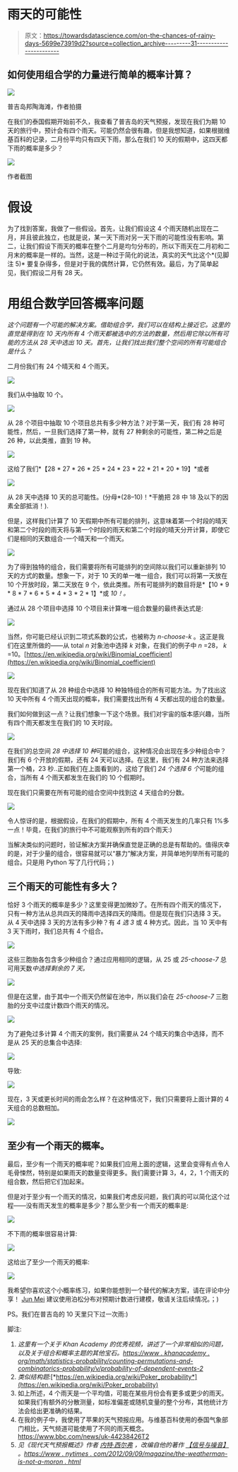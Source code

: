 # 雨天的可能性

> 原文：<https://towardsdatascience.com/on-the-chances-of-rainy-days-5699e73919d2?source=collection_archive---------31----------------------->

## 如何使用组合学的力量进行简单的概率计算？

![](img/5eb08876f7785ede9842f0de6d936886.png)

普吉岛邦陶海滩，作者拍摄

在我们的泰国假期开始前不久，我查看了普吉岛的天气预报，发现在我们为期 10 天的旅行中，预计会有四个雨天。可能仍然会很有趣，但是我想知道，如果根据维基百科的记录，二月份平均只有四天下雨，那么在我们 10 天的假期中，这四天都下雨的概率是多少？

![](img/d9e203299a06e69f801e496a9d2584a9.png)

作者截图

# 假设

为了找到答案，我做了一些假设。首先，让我们假设这 4 个雨天随机出现在二月，并且彼此独立，也就是说，某一天下雨对另一天下雨的可能性没有影响。第二，让我们假设下雨天的概率在整个二月是均匀分布的，所以下雨天在二月初和二月末的概率是一样的。当然，这是一种过于简化的说法，真实的天气比这个*(见脚注 5)* 要复杂得多，但是对于我的偶然计算，它仍然有效。最后，为了简单起见，我们假设二月有 28 天。

# 用组合数学回答概率问题

*这个问题有一个可能的解决方案。借助组合学，我们可以在结构上接近它。这里的直觉是得到在 10 天内所有 4 个雨天都被选中的方法的数量，然后用它除以所有可能的方法从 28 天中选出 10 天。首先，让我们找出我们整个空间的所有可能组合是什么？*

二月份我们有 24 个晴天和 4 个雨天。

![](img/86f6b4bc9216ebb6678338c8647b3e83.png)

我们从中抽取 10 个。

![](img/f55efb2bc2082695fc0b82efa40b4564.png)

从 28 个项目中抽取 10 个项目总共有多少种方法？对于第一天，我们有 28 种可能性，然后，一旦我们选择了第一种，就有 27 种剩余的可能性，第二种之后是 26 种，以此类推，直到 19 种。

![](img/c846ea998e184d6a26b8c8536749c8dc.png)

这给了我们*【28 * 27 * 26 * 25 * 24 * 23 * 22 * 21 * 20 * 19】*或者

![](img/12d99073fbdf023ff2667a92bd51e936.png)

从 28 天中选择 10 天的总可能性。(分母*(28–10)！*干脆把 28 中 18 及以下的因素全部抵消！).

但是，这样我们计算了 10 天假期中所有可能的排列，这意味着第一个时段的晴天和第二个时段的雨天将与第一个时段的雨天和第二个时段的晴天分开计算，即使它们是相同的天数组合-一个晴天和一个雨天。

![](img/d45d1a7a38f63bd936e6450e3933e33e.png)

为了得到独特的组合，我们需要将所有可能排列的空间除以我们可以重新排列 10 天的方式的数量。想象一下，对于 10 天的单一唯一组合，我们可以将第一天放在 10 个开放时段，第二天放在 9 个，依此类推。所有可能排列的数目将是*【10 * 9 * 8 * 7 * 6 * 5 * 4 * 3 * 2 * 1】*或 *10！。*

通过从 28 个项目中选择 10 个项目来计算唯一组合数量的最终表达式是:

![](img/05c61a8c9516590565cc4bceb2ab2866.png)

当然，你可能已经认识到二项式系数的公式，也被称为 *n-choose-k* 。这正是我们在这里所做的——从 total *n* 对象池中选择 *k* 对象，在我们的例子中 *n* =28， *k* =10。[https://en.wikipedia.org/wiki/Binomial_coefficient](https://en.wikipedia.org/wiki/Binomial_coefficient)

![](img/462fceaab9d7bb5d491e94b7aa9c75da.png)

现在我们知道了从 28 种组合中选择 10 种独特组合的所有可能方法。为了找出这 10 天中所有 4 个雨天出现的概率，我们需要找出所有 4 天都出现的组合的数量。

我们如何做到这一点？让我们想象一下这个场景。我们对宇宙的版本感兴趣，当所有四个雨天都发生在我们的 10 天时段。

![](img/6172ebb5531a9e11176909404b6fbdad.png)

在我们的总空间 *28 中选择 10 种*可能的组合，这种情况会出现在多少种组合中？我们有 6 个开放的假期，还有 24 天可以选择。在这里，我们有 24 种方法来选择第一个桶，23 秒..正如我们在上面看到的，这给了我们 *24 个选择 6 个*可能的组合，当所有 4 个雨天都发生在我们的 10 个假期时。

现在我们只需要在所有可能的组合空间中找到这 4 天组合的分数。

![](img/dbe437939cd3a7e71a2cb88a1e916aab.png)

令人惊讶的是，根据假设，在我们的假期中，所有 4 个雨天发生的几率只有 1%多一点！毕竟，在我们的旅行中不可能观察到所有的四个雨天:)

当解决类似的问题时，验证解决方案并确保直觉是正确的总是有帮助的。值得庆幸的是，对于少量的组合，很容易就可以“暴力”解决方案，并简单地列举所有可能的组合。只是用 Python 写了几行代码；)

## 三个雨天的可能性有多大？

恰好 3 个雨天的概率是多少？这里变得更加微妙了。在所有四个雨天的情况下，只有一种方法从总共四天的降雨中选择四天的降雨。但是现在我们只选择 3 天。从 4 天中选择 3 天的方法有多少种？有 *4 选 3* 或 4 种方式。因此，当 10 天中有 3 天下雨时，我们总共有 4 个组合。

![](img/e2d3acc29ac5c02afe0573d5eeaf6e4d.png)

这些三胞胎各包含多少种组合？通过应用相同的逻辑，从 25 或 *25-choose-7* 总可用天数*中选择剩余的 7 天。*

![](img/05518142f7df4ad2858e105dc8bf96a7.png)

但是在这里，由于其中一个雨天仍然留在池中，所以我们会在 *25-choose-7* 三胞胎的分支中过度计数四个雨天的情况。

![](img/b96255696a033fa5dd068b47551d87f3.png)

为了避免过多计算 4 个雨天的案例，我们需要从 24 个晴天的集合中选择，而不是从 25 天的总集合中选择:

![](img/c3f17d2ef7ea94813f220ee4be755ae4.png)

导致:

![](img/10dfd1401ca2b08027f519bdc984eaca.png)

现在，3 天或更长时间的雨会怎么样？在这种情况下，我们只需要将上面计算的 4 天组合的总数相加。

![](img/3eb5513e6e8b2c97f407faa549433cd2.png)

## 至少有一个雨天的概率。

最后，至少有一个雨天的概率呢？如果我们应用上面的逻辑，这里会变得有点令人毛骨悚然，特别是如果雨天的数量变得更多。我们需要计算 3，4，2，1 个雨天的组合数，然后把它们加起来。

但是对于至少有一个雨天的情况，如果我们考虑反问题，我们真的可以简化这个过程——没有雨天发生的概率是多少？那么至少有一个雨天的概率是:

![](img/b9a6fbc1629dc8e66bed115cb34f0fa0.png)

不下雨的概率很容易计算:

![](img/abf036b8a870afc2701fa0e6981ab9c2.png)

这给出了至少一个雨天的概率:

![](img/dc4688a6bb5c4d4b79b9e088f351d977.png)

我希望你喜欢这个小概率练习，如果你能想到一个替代的解决方案，请在评论中分享！ [Jun Mei](https://www.linkedin.com/in/nevralia/) 建议使用泊松分布对预期计数进行建模，敬请关注后续情况。；)

PS。我们在普吉岛的 10 天里只下过一次雨:)

脚注:

1.  *这里有一个关于 Khan Academy 的优秀视频，讲述了一个非常相似的问题，以及关于组合和概率主题的其他宝石。*[*https://www . khanacademy . org/math/statistics-probability/counting-permutations-and-combinatorics-probability/v/probability-of-dependent-events-2*](https://www.khanacademy.org/math/statistics-probability/counting-permutations-and-combinations/combinatorics-probability/v/probability-of-dependent-events-2)
2.  *类似结构题:*[*https://en.wikipedia.org/wiki/Poker_probability*](https://en.wikipedia.org/wiki/Poker_probability)
3.  如上所述，4 个雨天是一个平均值，可能在某些月份会有更多或更少的雨天。如果我们有额外的分散测量，如标准偏差或随机变量的整个分布，其他统计方法会给出更准确的结果。
4.  在我的例子中，我使用了苹果的天气预报应用。与维基百科使用的泰国气象部门相比，天气频道可能使用了不同的雨天概念。https://www.bbc.com/news/uk-44238426T2
5.  *见《现代天气预报概述》作者* [*内特·西尔弗*](https://en.wikipedia.org/wiki/Nate_Silver) *，改编自他的著作* [*【信号与噪音】*](https://en.wikipedia.org/wiki/The_Signal_and_the_Noise) *。*[*https://www . nytimes . com/2012/09/09/magazine/the-weatherman-is-not-a-moron . html*](https://www.nytimes.com/2012/09/09/magazine/the-weatherman-is-not-a-moron.html)